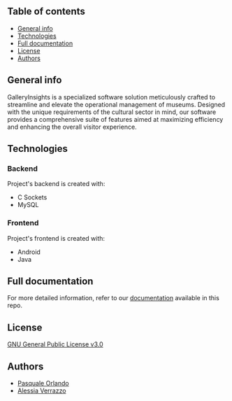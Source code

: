 ## Table of contents

- [General info](#general-info)
- [Technologies](#technologies)
- [Full documentation](#full-documentation)
- [License](#license)
- [Authors](#authors)

## General info

GalleryInsights is a specialized software solution meticulously crafted to streamline and elevate the operational management of museums. Designed with the unique requirements of the cultural sector in mind, our software provides a comprehensive suite of features aimed at maximizing efficiency and enhancing the overall visitor experience.

## Technologies

### Backend
Project's backend is created with:
- C Sockets
- MySQL

### Frontend
Project's frontend is created with:
- Android
- Java

## Full documentation
For more detailed information, refer to our [documentation](https://github.com/pasqualeorlando/GalleryInsights/blob/main/Documentazione.pdf) available in this repo.

## License
[GNU General Public License v3.0](https://choosealicense.com/licenses/gpl-3.0/)

## Authors
- [Pasquale Orlando](https://github.com/pasqualeorlando)
- [Alessia Verrazzo](https://github.com/alessiaverrazzo)
